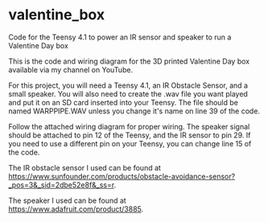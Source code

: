 # valentine_box
Code for the Teensy 4.1 to power an IR sensor and speaker to run a Valentine Day box

This is the code and wiring diagram for the 3D printed Valentine Day box available via my channel on YouTube.

For this project, you will need a Teensy 4.1, an IR Obstacle Sensor, and a small speaker. You will also need to create the .wav file you want played and put it on an SD card inserted into your Teensy. The file should be named WARPPIPE.WAV unless you change it's name on line 39 of the code. 

Follow the attached wiring diagram for proper wiring. The speaker signal should be attached to pin 12 of the Teensy, and the IR sensor to pin 29. If you need to use a different pin on your Teensy, you can change line 15 of the code.

The IR obstacle sensor I used can be found at https://www.sunfounder.com/products/obstacle-avoidance-sensor?_pos=3&_sid=2dbe52e8f&_ss=r.

The speaker I used can be found at https://www.adafruit.com/product/3885.
